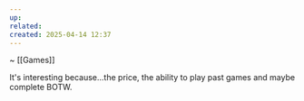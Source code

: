 ```yaml
---
up: 
related: 
created: 2025-04-14 12:37
---
```

~ [[Games]] 

It's interesting because...the price, the ability to play past games and maybe complete BOTW. 


